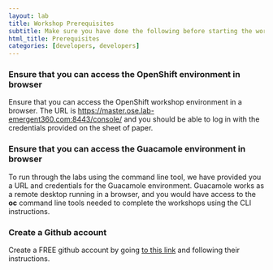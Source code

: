 ```yaml
---
layout: lab
title: Workshop Prerequisites
subtitle: Make sure you have done the following before starting the workshop labs
html_title: Prerequisites
categories: [developers, developers]
---
```

### Ensure that you can access the OpenShift environment in browser
Ensure that you can access the OpenShift workshop environment in a browser. The URL is
<a href="https://master.ose.lab-emergent360.com:8443/console/">https://master.ose.lab-emergent360.com:8443/console/</a> and you should be able to log in with the credentials provided on the sheet of paper.

### Ensure that you can access the Guacamole environment in browser
To run through the labs using the command line tool, we have provided you a URL and credentials for the Guacamole environment. Guacamole works as a remote desktop running in a browser, and you would have access to the <strong>oc</strong> command line tools needed to complete the workshops using the CLI instructions.

### Create a Github account
Create a FREE github account by going [to this link][6] and following their instructions.


[1]: https://docs.openshift.com/enterprise/latest/cli_reference/get_started_cli.html
[2]: https://github.com/openshift/origin/releases
[3]: http://brew.sh/
[4]: http://git-scm.com/downloads
[5]: https://access.redhat.com/downloads/content/290
[6]: https://github.com/join?source=header-home
[7]: http://openshiftdemos.s3.amazonaws.com/index.html
